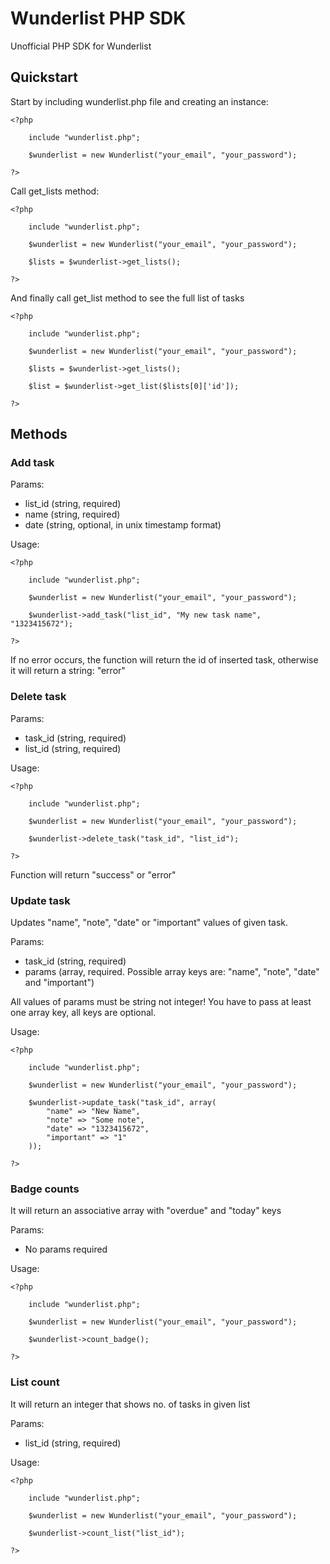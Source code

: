 Wunderlist PHP SDK
=============

Unofficial PHP SDK for Wunderlist

Quickstart
-------

Start by including wunderlist.php file and creating an instance:

	<?php
	
		include "wunderlist.php";
		
		$wunderlist = new Wunderlist("your_email", "your_password");
	
	?>

Call get_lists method:

	<?php
	
		include "wunderlist.php";
		
		$wunderlist = new Wunderlist("your_email", "your_password");
	
		$lists = $wunderlist->get_lists();
		
	?>

And finally call get_list method to see the full list of tasks

	<?php
	
		include "wunderlist.php";
		
		$wunderlist = new Wunderlist("your_email", "your_password");
	
		$lists = $wunderlist->get_lists();
		
		$list = $wunderlist->get_list($lists[0]['id']);
	
	?>

Methods
-------
	
### Add task

Params:

* list_id (string, required)
* name (string, required)
* date (string, optional, in unix timestamp format) 

Usage:

	<?php
	
		include "wunderlist.php";
		
		$wunderlist = new Wunderlist("your_email", "your_password");
	
		$wunderlist->add_task("list_id", "My new task name", "1323415672");
	
	?>
	
If no error occurs, the function will return the id of inserted task, otherwise it will return a string: "error"

### Delete task

Params:

* task_id (string, required)
* list_id (string, required)

Usage:
	
	<?php
	
		include "wunderlist.php";
		
		$wunderlist = new Wunderlist("your_email", "your_password");
	
		$wunderlist->delete_task("task_id", "list_id");
	
	?>

Function will return "success" or "error"

### Update task

Updates "name", "note", "date" or "important" values of given task.

Params:

* task_id (string, required)
* params (array, required. Possible array keys are: "name", "note", "date" and "important")

All values of params must be string not integer!
You have to pass at least one array key, all keys are optional.

Usage:
	
	<?php
	
		include "wunderlist.php";
		
		$wunderlist = new Wunderlist("your_email", "your_password");
	
		$wunderlist->update_task("task_id", array(
			"name" => "New Name", 
			"note" => "Some note", 
			"date" => "1323415672",
			"important" => "1"
		));
	
	?>
	
### Badge counts

It will return an associative array with "overdue" and "today" keys

Params:
* No params required

Usage:
	
	<?php
	
		include "wunderlist.php";
		
		$wunderlist = new Wunderlist("your_email", "your_password");
	
		$wunderlist->count_badge();
	
	?>
	
### List count

It will return an integer that shows no. of tasks in given list

Params:
* list_id (string, required)

Usage:
	
	<?php
	
		include "wunderlist.php";
		
		$wunderlist = new Wunderlist("your_email", "your_password");
	
		$wunderlist->count_list("list_id");
	
	?>
